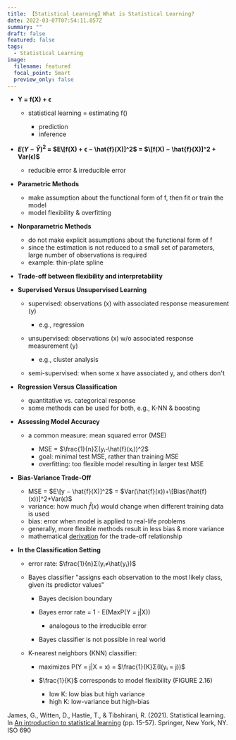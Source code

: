 ```yaml
---
title: 【Statistical Learning】What is Statistical Learning?
date: 2022-03-07T07:54:11.857Z
summary: ""
draft: false
featured: false
tags:
  - Statistical Learning
image:
  filename: featured
  focal_point: Smart
  preview_only: false
---
```

* **Y = f(X) + ϵ**

  * statistical learning = estimating f()

    * prediction
    * inference
* **$E(Y − \hat{Y} )^2$ = $E\[f(X) + ϵ − \hat{f}(X)]^2$ = $\[f(X) − \hat{f}(X)]^2 + Var(ϵ)$**

  * reducible error & irreducible error
* **Parametric Methods**

  * make assumption about the functional form of f, then fit or train the model
  * model flexibility & overfitting
* **Nonparametric Methods**

  * do not make explicit assumptions about the functional form of f
  * since the estimation is not reduced to a small set of parameters, large number of observations is required
  * example: thin-plate spline
* **Trade-off between flexibility and interpretability**
* **Supervised Versus Unsupervised Learning**

  * supervised: observations (x) with associated response measurement (y)

    * e.g., regression
  * unsupervised: observations (x) w/o associated response measurement (y)

    * e.g., cluster analysis
  * semi-supervised: when some x have associated y, and others don't
* **Regression Versus Classification**

  * quantitative vs. categorical response
  * some methods can be used for both, e.g., K-NN & boosting
* **Assessing Model Accuracy**

  * a common measure: mean squared error (MSE)

    * MSE = $\frac{1}{n}Σ(yᵢ-\hat{f}(xᵢ))^2$
    * goal: minimal test MSE, rather than training MSE
    * overfitting: too flexible model resulting in larger test MSE
* **Bias-Variance Trade-Off**

  * MSE = $E\[y − \hat{f}(X)]^2$ = $Var(\hat{f}(x))+\[Bias(\hat{f}(x))]^2+Var(ϵ)$
  * variance: how much $\hat{f}(x)$ would change when different training data is used
  * bias: error when model is applied to real-life problems
  * generally, more flexible methods result in less bias & more variance
  * mathematical [derivation](https://en.wikipedia.org/wiki/Bias%E2%80%93variance_tradeoff#Derivation) for the trade-off relationship
* **In the Classification Setting**

  * error rate: $\frac{1}{n}Σ(yᵢ≠\hat{yᵢ})$
  * Bayes classifier "assigns each observation to the most likely class,  given its predictor values"

    * Bayes decision boundary
    * Bayes error rate = 1 - E(MaxP(Y = j|X))

      * analogous to  the irreducible error
    * Bayes classifier is not possible in real world
  * K-nearest neighbors (KNN) classifier:

    * maximizes P(Y = j|X = x) = $\frac{1}{K}Σ(I(yᵢ = j))$
    * $\frac{1}{K}$ corresponds to model flexibility (FIGURE 2.16)

      * low K: low bias but high variance
      * high K: low-variance but high-bias



James, G., Witten, D., Hastie, T., & Tibshirani, R. (2021). Statistical learning. In [An introduction to statistical learning](https://www.statlearning.com/) (pp. 15-57). Springer, New York, NY. ISO 690